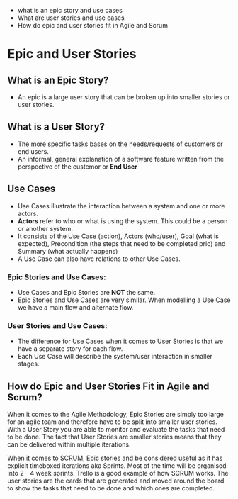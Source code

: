 * what is an epic story and use cases
* What are user stories and use cases
* How do epic and user stories fit in Agile and Scrum



# Epic and User Stories

## What is an Epic Story?
 
 * An epic is a large user story that can be broken up into smaller stories or user stories.

## What is a User Story?

 * The more specific tasks bases on the needs/requests of customers or end users. 
 * An informal, general explanation of a software feature written from the perspective of the custemor or **End User**


## Use Cases

* Use Cases illustrate the interaction between a system and one or more actors.
* **Actors** refer to who or what is using the system. This could be a person or another system.
* It consists of the Use Case (action), Actors (who/user), Goal (what is expected), Precondition (the steps that need to be completed prio) and Summary (what actually happens)
* A Use Case can also have relations to other Use Cases.


### Epic Stories and Use Cases:
	  
* Use Cases and Epic Stories are **NOT** the same.
* Epic Stories and Use Cases are very similar. When modelling a Use Case we have a main flow and alternate flow.

### User Stories and Use Cases:

* The difference for Use Cases when it comes to User Stories is that we have a separate story for each flow.
* Each Use Case will describe the system/user interaction in smaller stages.


## How do Epic and User Stories Fit in Agile and Scrum?

When it comes to the Agile Methodology, Epic Stories are simply too large for an agile team and therefore have to be split into smaller user stories.
With a User Story you are able to monitor and evaluate the tasks that need to be done. The fact that User Stories are smaller stories means that they can be delivered within multiple iterations.

When it comes to SCRUM, Epic stories and be considered useful as it has explicit timeboxed iterations aka Sprints. Most of the time will be organised into 2 - 4 week sprints.
Trello is a good example of how SCRUM works. The user stories are the cards that are generated and moved around the board to show the tasks that need to be done and which ones are completed.
